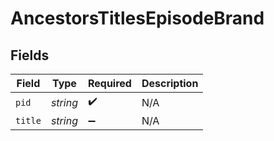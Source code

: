 # AncestorsTitlesEpisodeBrand


## Fields

| Field              | Type               | Required           | Description        |
| ------------------ | ------------------ | ------------------ | ------------------ |
| `pid`              | *string*           | :heavy_check_mark: | N/A                |
| `title`            | *string*           | :heavy_minus_sign: | N/A                |